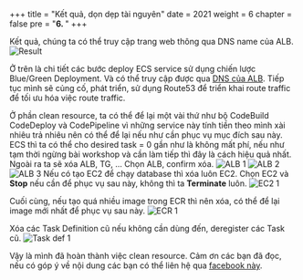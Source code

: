 +++
title = "Kết quả, dọn dẹp tài nguyên"
date = 2021
weight = 6
chapter = false
pre = "<b>6. </b>"
+++

Kết quả, chúng ta có thể truy cập trang web thông qua DNS name của ALB. 
![Result](/images/6.clean/result.png)

Ở trên là chi tiết các bước deploy ECS service sử dụng chiến lược Blue/Green Deployment. Và có thể truy cập được qua [DNS của ALB](http://ws1-bluegreen-alb-1574488828.ap-southeast-1.elb.amazonaws.com/). Tiếp tục mình sẽ củng cố, phát triển, sử dụng Route53 để triển khai route traffic để tối ưu hóa việc route traffic.

Ở phần clean resource, ta có thể để lại một vài thứ như bộ CodeBuild CodeDeploy và CodePipeline vì những service này tính tiền theo mình xài nhiêu trả nhiêu nên có thể để lại nếu như cần phục vụ mục đích sau này. ECS thì ta có thể cho desired task = 0 gần như là không mất phí, nếu như tạm thời ngừng bài workshop và cần làm tiếp thì đây là cách hiệu quả nhất. 
Ngoài ra ta sẽ xóa ALB, TG, ... 
Chọn ALB, confirm xóa.
![ALB 1](/images/6.clean/01-ALB.png)
![ALB 2](/images/6.clean/02-alb.png)
![ALB 3](/images/6.clean/03-alb.png)
Nếu có tạo EC2 để chạy database thì xóa luôn EC2. Chọn EC2 và **Stop** nếu cần để phục vụ sau này, không thì ta **Terminate** luôn.
![EC2 1 ](/images/6.clean/01-ec2.png)

Cuối cùng, nếu tạo quá nhiều image trong ECR thì nên xóa, có thể để lại image mới nhất để phục vụ sau này.
![ECR 1](/images/6.clean/01-ECR.png)

Xóa các Task Definition cũ nếu không cần dùng đến, deregister các Task cũ.
![Task def 1](/images/6.clean/01-task.png)

Vậy là mình đã hoàn thành việc clean resource. Cảm ơn các bạn đã đọc, nếu có góp ý về nội dung các bạn có thể liên hệ qua [facebook này](https://wwww.facebook.com/stn.akai).